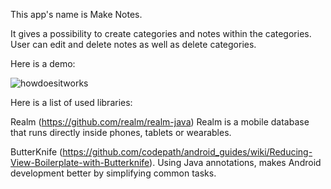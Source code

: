 
This app's name is Make Notes.




It gives a possibility to create categories and notes within the categories.
User can edit and delete notes as well as delete categories. 



Here is a demo:




![howdoesitworks](https://user-images.githubusercontent.com/29121233/29003023-c48cc866-7ab7-11e7-878a-22b28b288cf5.gif)
  
  
  

Here is a list of used libraries:




Realm (https://github.com/realm/realm-java) Realm is a mobile database that runs directly inside phones, tablets or wearables.




ButterKnife (https://github.com/codepath/android_guides/wiki/Reducing-View-Boilerplate-with-Butterknife). Using Java annotations, makes Android development better by simplifying common tasks.
